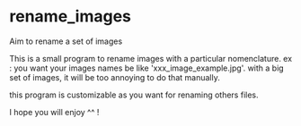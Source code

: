 # rename_images
Aim to rename a set of images

This is a small program to rename images with a particular nomenclature.
ex : you want your images names be like 'xxx_image_example.jpg'.
with a big set of images, it will be too annoying to do that manually.

this program is customizable as you want for renaming others files.

I hope you will enjoy ^^ !
